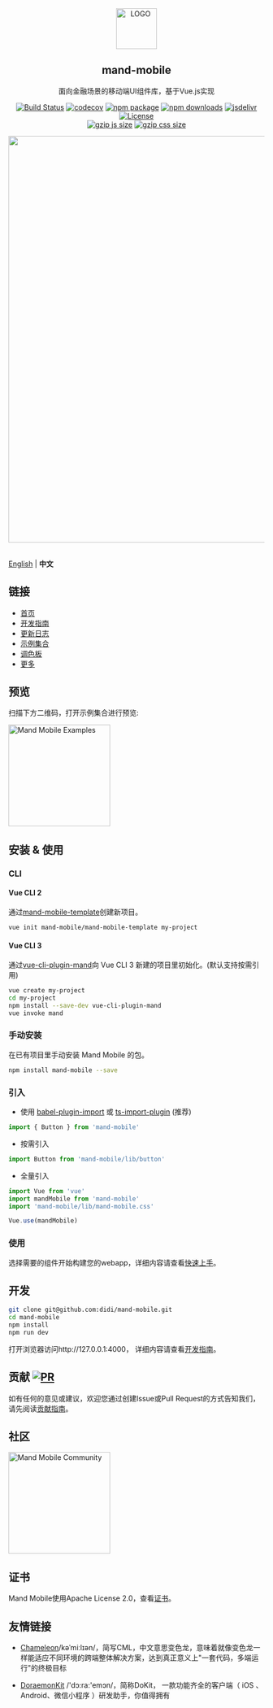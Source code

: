 <div align="center"><img width="80" src="https://manhattan.didistatic.com/static/manhattan/mand/docs/mand-logo-black.svg" alt="LOGO"></div>
<h2 align="center">mand-mobile</h2> 
<p align="center">面向金融场景的移动端UI组件库，基于Vue.js实现</p>
<p align="center">
  <a href="https://travis-ci.org/didi/mand-mobile"><img src="https://img.shields.io/travis/didi/mand-mobile/master.svg?style=flat-square" alt="Build Status"></a>
  <a href="https://codecov.io/gh/didi/mand-mobile"><img src="https://img.shields.io/codecov/c/github/didi/mand-mobile/master.svg?style=flat-square" alt="codecov"></a>
  <a href="https://www.npmjs.org/package/mand-mobile"><img src="https://img.shields.io/npm/v/mand-mobile.svg?style=flat-square" alt="npm package"></a>
  <a href="https://www.npmjs.org/package/mand-mobile"><img src="http://img.shields.io/npm/dm/mand-mobile.svg?style=flat-square" alt="npm downloads"></a>
  <a href="https://www.jsdelivr.com/package/npm/mand-mobile"><img src="https://data.jsdelivr.com/v1/package/npm/mand-mobile/badge" alt="jsdelivr"></a>
  <a href="https://www.npmjs.org/package/mand-mobile"><img src="https://img.shields.io/npm/l/mand-mobile.svg?style=flat-square" alt="License"></a>
  <br/>
  <a href="https://unpkg.com/mand-mobile/"><img src="http://img.badgesize.io/https://unpkg.com/mand-mobile/lib/mand-mobile.umd.js?compression=gzip&label=gzip%20size:%20JS&style=flat-square" alt="gzip js size"></a>
  <a href="https://unpkg.com/mand-mobile/"><img src="http://img.badgesize.io/https://unpkg.com/mand-mobile/lib/mand-mobile.css?compression=gzip&label=gzip%20size:%20CSS&style=flat-square" alt="gzip css size"></a>
</p>
<div align="center"><img src="https://pt-starimg.didistatic.com/static/starimg/img/toa8XOspJG1555486253802.png" width="800"></div>
<br/>

[English](./README.md) | **中文**

## 链接

* [首页](https://didi.github.io/mand-mobile/)
* [开发指南](site/docs/development.md)
* [更新日志](CHANGELOG.md)
* [示例集合](https://didi.github.io/mand-mobile/examples/)
* [调色板](https://github.com/mand-mobile/palette)
* [更多](https://github.com/mand-mobile)

## 预览

扫描下方二维码，打开示例集合进行预览:

<img src="https://manhattan.didistatic.com/static/manhattan/mand-mobile/2.0/docs/mand-doc-home-qrcode.png" alt="Mand Mobile Examples" width="200"/>

## 安装 & 使用

### CLI

#### Vue CLI 2
通过[mand-mobile-template](https://github.com/mand-mobile/mand-mobile-template)创建新项目。

```bash
vue init mand-mobile/mand-mobile-template my-project
```

#### Vue CLI 3
通过[vue-cli-plugin-mand](https://github.com/mand-mobile/vue-cli-plugin-mand)向 Vue CLI 3 新建的项目里初始化。(默认支持按需引用)

```bash
vue create my-project
cd my-project
npm install --save-dev vue-cli-plugin-mand
vue invoke mand
```

### 手动安装
在已有项目里手动安装 Mand Mobile 的包。

```bash
npm install mand-mobile --save
```

### 引入

* 使用 <a href="https://github.com/ant-design/babel-plugin-import" target="_blank">babel-plugin-import</a>
  或
  <a href="https://github.com/Brooooooklyn/ts-import-plugin" target="_blank">ts-import-plugin</a> (推荐)

```javascript
import { Button } from 'mand-mobile'
```

* 按需引入

```javascript
import Button from 'mand-mobile/lib/button'
```

* 全量引入

```javascript
import Vue from 'vue'
import mandMobile from 'mand-mobile'
import 'mand-mobile/lib/mand-mobile.css'

Vue.use(mandMobile)
```

### 使用

选择需要的组件开始构建您的webapp，详细内容请查看[快速上手](https://didi.github.io/mand-mobile/#/zh-CN/docs/started)。

## 开发

```bash
git clone git@github.com:didi/mand-mobile.git
cd mand-mobile
npm install
npm run dev
```
打开浏览器访问http://127.0.0.1:4000， 详细内容请查看[开发指南](https://didi.github.io/mand-mobile/#/zh-CN/docs/development)。

## 贡献 [![PR](https://img.shields.io/badge/PRs-welcome-brightgreen.svg?style=flat-square)](https://github.com/didi/mand-mobile/pulls)

如有任何的意见或建议，欢迎您通过创建Issue或Pull Request的方式告知我们，请先阅读[贡献指南](CONTRIBUTING.md)。

## 社区

<img src="https://pt-starimg.didistatic.com/static/starimg/img/KitzF6QlrR1543994331272.jpg" alt="Mand Mobile Community" width="200"/>

## 证书
Mand Mobile使用Apache License 2.0，查看[证书](LICENSE)。

## 友情链接

* [Chameleon](https://github.com/didi/chameleon)/kəˈmiːlɪən/，简写CML，中文意思变色龙，意味着就像变色龙一样能适应不同环境的跨端整体解决方案，达到真正意义上"一套代码，多端运行"的终极目标

* [DoraemonKit](https://github.com/didi/DoraemonKit) /'dɔ:ra:'emɔn/，简称DoKit， 一款功能齐全的客户端（ iOS 、Android、微信小程序 ）研发助手，你值得拥有